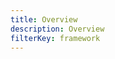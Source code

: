 ```yaml
---
title: Overview
description: Overview
filterKey: framework
---
```


<inline-fragment framework="react" src="~/ui-legacy/fragments/react/overview.md"></inline-fragment>
<inline-fragment framework="vue" src="~/ui-legacy/fragments/vue/overview.md"></inline-fragment>
<inline-fragment framework="angular" src="~/ui-legacy/fragments/angular/overview.md"></inline-fragment>
<inline-fragment framework="ionic" src="~/ui-legacy/fragments/ionic/overview.md"></inline-fragment>
<inline-fragment framework="react-native" src="~/ui-legacy/fragments/react-native/overview.md"></inline-fragment>
